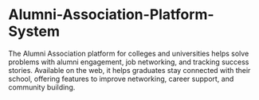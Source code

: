 # Alumni-Association-Platform-System
The Alumni Association platform for colleges and universities helps solve problems with alumni engagement, job networking, and tracking success stories. Available on the web, it helps graduates stay connected with their school, offering features to improve networking, career support, and community building.
